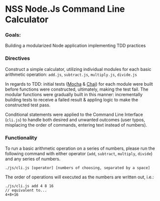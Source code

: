 # NSS Node.Js Command Line Calculator

### Goals:
Building a modularized Node application implementing TDD practices

### Directives
Construct a simple calculator, utilizing individual modules for each basic arithmetic operation: `add.js`, `subtract.js`, `multiply.js`, `divide.js`

In regards to TDD: initial tests ([Mocha](https://mochajs.org/) & [Chai](http://chaijs.com/)) for each module were built before functions were constructed, ultimately, making the test fail. The modular functions were gradually built in this manner: incrementally building tests to receive a failed result & appling logic to make the constructed test pass.

Conditional statements were applied to the Command Line Interface (`cli.js`) to handle both desired and unwanted outcomes (user typos, misplacing the order of commands, entering text instead of numbers).

### Functionality
To run a basic arithmetic operation on a series of numbers, please run the following command with either operator (`add`, `subtract`, `multiply`, `divide`) and any series of numbers.
```
./js/cli.js [operator] [numbers of choosing, separated by a space]

```
The order of operations will executed as the numbers are written out, i.e.:
```
./js/cli.js add 4 8 16
// equivalent to...
4+8+16
```

